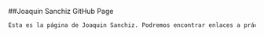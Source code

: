 ##Joaquin Sanchiz GitHub Page
```markdown
Esta es la página de Joaquin Sanchiz. Podremos encontrar enlaces a prácticas y a diferentes recursos
